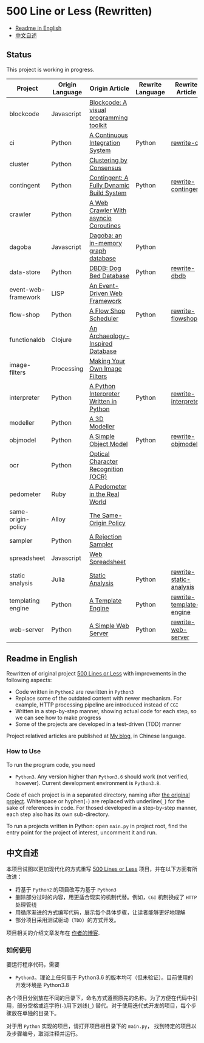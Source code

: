 # 500 Line or Less (Rewritten)

- [Readme in English](#english-readme)
- [中文自述](#chinese-readme)

## Status

This project is working in progress.

| Project | Origin Language | Origin Article | Rewrite Language |Rewrite Article | Status |
|---------|-----------------|----------------|------------------|----------------|--------|
| blockcode | Javascript | [Blockcode: A visual programming toolkit](http://aosabook.org/en/500L/blockcode-a-visual-programming-toolkit.html) |  |  |
| ci | Python | [A Continuous Integration System](http://aosabook.org/en/500L/a-continuous-integration-system.html) | Python | [rewrite-ci](https://shuhari.dev/blog/2020/06/500lines-rewrite-ci) | Done |
| cluster | Python | [Clustering by Consensus](http://aosabook.org/en/500L/clustering-by-consensus.html) |  |  |  |
| contingent | Python | [Contingent: A Fully Dynamic Build System](http://aosabook.org/en/500L/contingent-a-fully-dynamic-build-system.html) |Python | [rewrite-contingent](https://shuhari.dev/blog/2021/02/500lines-rewrite-contingent) | Done |
| crawler | Python | [A Web Crawler With asyncio Coroutines](http://aosabook.org/en/500L/a-web-crawler-with-asyncio-coroutines.html) |  |  |  |
| dagoba | Javascript | [Dagoba: an in-memory graph database](http://aosabook.org/en/500L/dagoba-an-in-memory-graph-database.html) | Python | | Working |
| data-store | Python | [DBDB: Dog Bed Database](http://aosabook.org/en/500L/dbdb-dog-bed-database.html) | Python | [rewrite-dbdb](https://shuhari.dev/blog/2021/05/500lines-rewrite-dbdb) | Done |
| event-web-framework | LISP | [An Event-Driven Web Framework](http://aosabook.org/en/500L/an-event-driven-web-framework.html) |  |  |
| flow-shop | Python | [A Flow Shop Scheduler](http://aosabook.org/en/500L/a-flow-shop-scheduler.html) | Python| [rewrite-flowshop](https://shuhari.dev/blog/2021/09/500lines-rewrite-flowshop) | Done |
| functionaldb | Clojure | [An Archaeology-Inspired Database](http://aosabook.org/en/500L/an-archaeology-inspired-database.html) |  |  |
| image-filters | Processing | [Making Your Own Image Filters](http://aosabook.org/en/500L/making-your-own-image-filters.html) |  |  |
| interpreter | Python | [A Python Interpreter Written in Python](http://aosabook.org/en/500L/a-python-interpreter-written-in-python.html) | Python | [rewrite-interpreter](https://shuhari.dev/blog/2020/12/500lines-rewrite-interpreter) | Done |
| modeller | Python | [A 3D Modeller](http://aosabook.org/en/500L/a-3d-modeller.html) |  |  |
| objmodel | Python | [A Simple Object Model](http://aosabook.org/en/500L/a-simple-object-model.html) | Python | [rewrite-objmodel](https://shuhari.dev/blog/2020/06/500lines-rewrite-objmodel) | Done |
| ocr | Python | [Optical Character Recognition (OCR)](http://aosabook.org/en/500L/optical-character-recognition-ocr.html) |  |  |
| pedometer | Ruby | [A Pedometer in the Real World](http://aosabook.org/en/500L/a-pedometer-in-the-real-world.html) |  |  |
| same-origin-policy | Alloy | [The Same-Origin Policy](http://aosabook.org/en/500L/the-same-origin-policy.html) |  |  |
| sampler | Python | [A Rejection Sampler](http://aosabook.org/en/500L/a-rejection-sampler.html) |  |  |
| spreadsheet | Javascript | [Web Spreadsheet](http://aosabook.org/en/500L/web-spreadsheet.html) |  |  |
| static analysis | Julia | [Static Analysis](http://aosabook.org/en/500L/static-analysis.html) | Python | [rewrite-static-analysis](https://shuhari.dev/blog/2020/07/500lines-rewrite-static-analysis) | Done |
| templating engine | Python | [A Template Engine](http://aosabook.org/en/500L/a-template-engine.html) | Python | [rewrite-template-engine](https://shuhari.dev/blog/2020/05/500lines-rewrite-template-engine) | Done |
| web-server | Python | [A Simple Web Server](http://aosabook.org/en/500L/a-simple-web-server.html) | Python | [rewrite-web-server](https://shuhari.dev/blog/2020/05/500lines-rewrite-web-server) | Done |


<a name="english-readme"/>

## Readme in English

Rewritten of original project [500 Lines or Less](https://github.com/aosabook/500lines) with improvements in the following aspects:

- Code written in `Python2` are rewritten in `Python3`
- Replace some of the outdated content with newer mechanism. For example, HTTP processing pipeline are introduced instead of `CGI`
- Written in a step-by-step manner, showing actual code for each step, so we can see how to make progress
- Some of the projects are developed in a test-driven (TDD) manner

Project relatived articles are published at [My blog](https://shuhari.dev/blog/2020/05/500lines-rewrite-intro), in Chinese language.
 
### How to Use

To run the program code, you need

- `Python3`. Any version higher than `Python3.6` should work (not verified, however). Current development environment is `Python3.8`.

Code of each project is in a separated directory, naming after [the original project](https://github.com/aosabook/500lines). Whitespace or hyphen(`-`) are replaced with underline(`_`) for the sake of references in code. For thosed developed in a step-by-step manner, each step also has its own sub-directory.

To run a projects written in Python: open `main.py` in project root, find the entry point for the project of interest, uncomment it and run.


<a name="chinese-readme" />

## 中文自述

本项目试图以更加现代化的方式重写 [500 Lines or Less](https://github.com/aosabook/500lines) 项目，并在以下方面有所改进：

- 将基于 `Python2` 的项目改写为基于 `Python3`
- 删除部分过时的内容，用更适合现实的机制代替。例如，`CGI` 机制换成了 `HTTP` 处理管线
- 用循序渐进的方式编写代码，展示每个具体步骤，让读者能够更好地理解
- 部分项目采用测试驱动（`TDD`）的方式开发。

项目相关的介绍文章发布在 [作者的博客](https://shuhari.dev/blog/2020/05/500lines-rewrite-intro).
 
### 如何使用

要运行程序代码，需要

- `Python3`。理论上任何高于 Python3.6 的版本均可（但未验证）。目前使用的开发环境是 Python3.8

各个项目分别放在不同的目录下，命名方式遵照原先的名称，为了方便在代码中引用，部分空格或连字符(`-`)用下划线(`_`) 替代。对于使用迭代式开发的项目，每个步骤放在单独的目录下。

对于用 `Python` 实现的项目，请打开项目根目录下的 `main.py`， 找到特定的项目以及步骤编号，取消注释并运行。
